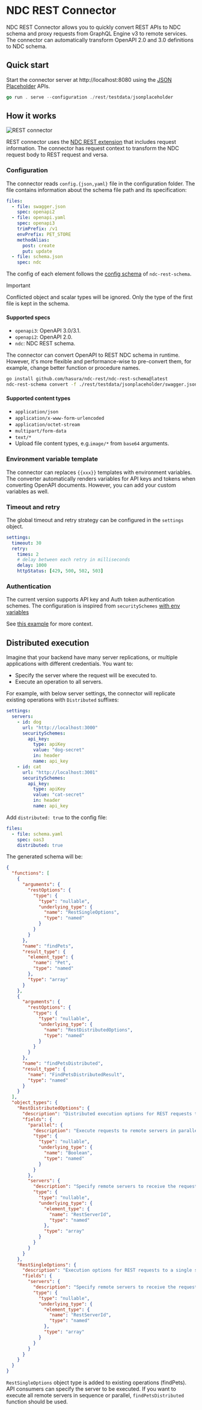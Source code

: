 # NDC REST Connector

NDC REST Connector allows you to quickly convert REST APIs to NDC schema and proxy requests from GraphQL Engine v3 to remote services.
The connector can automatically transform OpenAPI 2.0 and 3.0 definitions to NDC schema.

## Quick start

Start the connector server at http://localhost:8080 using the [JSON Placeholder](https://jsonplaceholder.typicode.com/) APIs.

```go
go run . serve --configuration ./rest/testdata/jsonplaceholder
```

## How it works

![REST connector](./assets/rest_connector.png)

REST connector uses the [NDC REST extension](https://github.com/hasura/ndc-rest/ndc-rest-schema#ndc-rest-schema-extension) that includes request information.
The connector has request context to transform the NDC request body to REST request and versa.

### Configuration

The connector reads `config.{json,yaml}` file in the configuration folder. The file contains information about the schema file path and its specification:

```yaml
files:
  - file: swagger.json
    spec: openapi2
  - file: openapi.yaml
    spec: openapi3
    trimPrefix: /v1
    envPrefix: PET_STORE
    methodAlias:
      post: create
      put: update
  - file: schema.json
    spec: ndc
```

The config of each element follows the [config schema](https://github.com/hasura/ndc-rest/ndc-rest-schema/blob/main/config.example.yaml) of `ndc-rest-schema`.

> [!IMPORTANT]
> Conflicted object and scalar types will be ignored. Only the type of the first file is kept in the schema.

#### Supported specs

- `openapi3`: OpenAPI 3.0/3.1.
- `openapi2`: OpenAPI 2.0.
- `ndc`: NDC REST schema.

The connector can convert OpenAPI to REST NDC schema in runtime. However, it's more flexible and performance-wise to pre-convert them, for example, change better function or procedure names.

```sh
go install github.com/hasura/ndc-rest/ndc-rest-schema@latest
ndc-rest-schema convert -f ./rest/testdata/jsonplaceholder/swagger.json -o ./rest/testdata/jsonplaceholder/schema.json --spec openapi2
```

#### Supported content types

- `application/json`
- `application/x-www-form-urlencoded`
- `application/octet-stream`
- `multipart/form-data`
- `text/*`
- Upload file content types, e.g.`image/*` from `base64` arguments.

### Environment variable template

The connector can replaces `{{xxx}}` templates with environment variables. The converter automatically renders variables for API keys and tokens when converting OpenAPI documents. However, you can add your custom variables as well.

### Timeout and retry

The global timeout and retry strategy can be configured in the `settings` object.

```yaml
settings:
  timeout: 30
  retry:
    times: 2
    # delay between each retry in milliseconds
    delay: 1000
    httpStatus: [429, 500, 502, 503]
```

### Authentication

The current version supports API key and Auth token authentication schemes. The configuration is inspired from `securitySchemes` [with env variables](https://github.com/hasura/ndc-rest/ndc-rest-schema#authentication)

See [this example](rest/testdata/auth/schema.yaml) for more context.

## Distributed execution

Imagine that your backend have many server replications, or multiple applications with different credentials. You want to:

- Specify the server where the request will be executed to.
- Execute an operation to all servers.

For example, with below server settings, the connector will replicate existing operations with `Distributed` suffixes:

```yaml
settings:
  servers:
    - id: dog
      url: "http://localhost:3000"
      securitySchemes:
        api_key:
          type: apiKey
          value: "dog-secret"
          in: header
          name: api_key
    - id: cat
      url: "http://localhost:3001"
      securitySchemes:
        api_key:
          type: apiKey
          value: "cat-secret"
          in: header
          name: api_key
```

Add `distributed: true` to the config file:

```yaml
files:
  - file: schema.yaml
    spec: oas3
    distributed: true
```

The generated schema will be:

```json
{
  "functions": [
    {
      "arguments": {
        "restOptions": {
          "type": {
            "type": "nullable",
            "underlying_type": {
              "name": "RestSingleOptions",
              "type": "named"
            }
          }
        }
      },
      "name": "findPets",
      "result_type": {
        "element_type": {
          "name": "Pet",
          "type": "named"
        },
        "type": "array"
      }
    },
    {
      "arguments": {
        "restOptions": {
          "type": {
            "type": "nullable",
            "underlying_type": {
              "name": "RestDistributedOptions",
              "type": "named"
            }
          }
        }
      },
      "name": "findPetsDistributed",
      "result_type": {
        "name": "FindPetsDistributedResult",
        "type": "named"
      }
    }
  ],
  "object_types": {
    "RestDistributedOptions": {
      "description": "Distributed execution options for REST requests to multiple servers",
      "fields": {
        "parallel": {
          "description": "Execute requests to remote servers in parallel",
          "type": {
            "type": "nullable",
            "underlying_type": {
              "name": "Boolean",
              "type": "named"
            }
          }
        },
        "servers": {
          "description": "Specify remote servers to receive the request",
          "type": {
            "type": "nullable",
            "underlying_type": {
              "element_type": {
                "name": "RestServerId",
                "type": "named"
              },
              "type": "array"
            }
          }
        }
      }
    },
    "RestSingleOptions": {
      "description": "Execution options for REST requests to a single server",
      "fields": {
        "servers": {
          "description": "Specify remote servers to receive the request. If there are many server IDs the server is selected randomly",
          "type": {
            "type": "nullable",
            "underlying_type": {
              "element_type": {
                "name": "RestServerId",
                "type": "named"
              },
              "type": "array"
            }
          }
        }
      }
    }
  }
}
```

`RestSingleOptions` object type is added to existing operations (findPets). API consumers can specify the server to be executed. If you want to execute all remote servers in sequence or parallel, `findPetsDistributed` function should be used.
